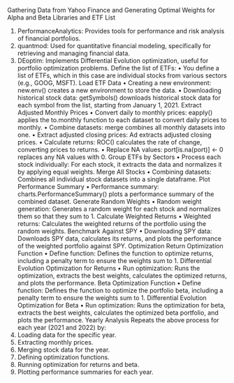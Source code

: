 Gathering Data from Yahoo Finance and Generating Optimal Weights for Alpha and Beta
Libraries and ETF List
1.	PerformanceAnalytics: Provides tools for performance and risk analysis of financial portfolios.
2.	quantmod: Used for quantitative financial modeling, specifically for retrieving and managing financial data.
3.	DEoptim: Implements Differential Evolution optimization, useful for portfolio optimization problems.
Define the list of ETFs:
•	You define a list of ETFs, which in this case are individual stocks from various sectors (e.g., GOOG, MSFT).
Load ETF Data
•	Creating a new environment: new.env() creates a new environment to store the data.
•	Downloading historical stock data: getSymbols() downloads historical stock data for each symbol from the list, starting from January 1, 2021.
Extract Adjusted Monthly Prices
•	Convert daily to monthly prices: eapply() applies the to.monthly function to each dataset to convert daily prices to monthly.
•	Combine datasets: merge combines all monthly datasets into one.
•	Extract adjusted closing prices: Ad extracts adjusted closing prices.
•	Calculate returns: ROC() calculates the rate of change, converting prices to returns.
•	Replace NA values: port[is.na(port)] <- 0 replaces any NA values with 0.
Group ETFs by Sectors
•	Process each stock individually: For each stock, it extracts the data and normalizes it by applying equal weights.
Merge All Stocks
•	Combining datasets: Combines all individual stock datasets into a single dataframe.
Plot Performance Summary
•	Performance summary: charts.PerformanceSummary() plots a performance summary of the combined dataset.
Generate Random Weights
•	Random weight generation: Generates a random weight for each stock and normalizes them so that they sum to 1.
Calculate Weighted Returns
•	Weighted returns: Calculates the weighted returns of the portfolio using the random weights.
Benchmark Against SPY
•	Downloading SPY data: Downloads SPY data, calculates its returns, and plots the performance of the weighted portfolio against SPY.
Optimization
Return Optimization Function
•	Define function: Defines the function to optimize returns, including a penalty term to ensure the weights sum to 1.
Differential Evolution Optimization for Returns
•	Run optimization: Runs the optimization, extracts the best weights, calculates the optimized returns, and plots the performance.
Beta Optimization Function
•	Define function: Defines the function to optimize the portfolio beta, including a penalty term to ensure the weights sum to 1.
Differential Evolution Optimization for Beta
•	Run optimization: Runs the optimization for beta, extracts the best weights, calculates the optimized beta portfolio, and plots the performance.
Yearly Analysis
Repeats the above process for each year (2021 and 2022) by:
1.	Loading data for the specific year.
2.	Extracting monthly prices.
3.	Merging stock data for the year.
4.	Defining optimization functions.
5.	Running optimization for returns and beta.
6.	Plotting performance summaries for each year.

